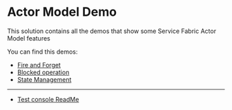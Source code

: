 # Actor Model Demo #

This solution contains all the demos that show some Service Fabric Actor Model features

You can find this demos:

- [Fire and Forget](Documentation/FireAndForget.md)
- [Blocked operation](Documentation/BlockedOperation.md)
- [State Management](Documentation/StateManagement.md)

----------

- [Test console ReadMe](TestConsole/ReadMe.md)